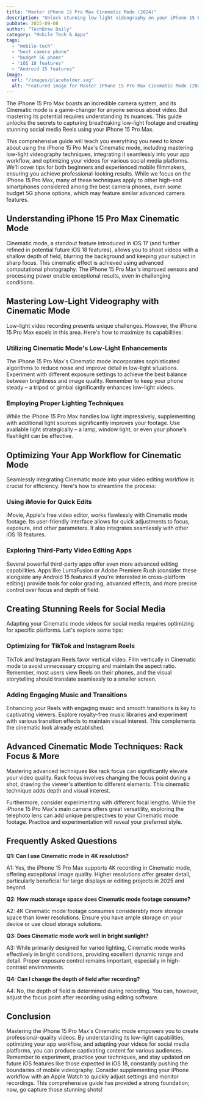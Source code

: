 ```yaml
---
title: "Master iPhone 15 Pro Max Cinematic Mode (2024)"
description: "Unlock stunning low-light videography on your iPhone 15 Pro Max! Learn pro Cinematic Mode techniques & app workflow hacks for creating breathtaking social media Reels.  Master iOS 18 features & elevate your mobile filmmaking. Read now!"
pubDate: 2025-09-08
author: "TechBrew Daily"
category: "Mobile Tech & Apps"
tags:
  - "mobile-tech"
  - "best camera phone"
  - "budget 5G phone"
  - "iOS 18 features"
  - "Android 15 features"
image:
  url: "/images/placeholder.svg"
  alt: "Featured image for Master iPhone 15 Pro Max Cinematic Mode (2024)"
---
```


The iPhone 15 Pro Max boasts an incredible camera system, and its Cinematic mode is a game-changer for anyone serious about video.  But mastering its potential requires understanding its nuances.  This guide unlocks the secrets to capturing breathtaking low-light footage and creating stunning social media Reels using your iPhone 15 Pro Max.

This comprehensive guide will teach you everything you need to know about using the iPhone 15 Pro Max's Cinematic mode, including mastering low-light videography techniques, integrating it seamlessly into your app workflow, and optimizing your videos for various social media platforms. We'll cover tips for both beginners and experienced mobile filmmakers, ensuring you achieve professional-looking results. While we focus on the iPhone 15 Pro Max, many of these techniques apply to other high-end smartphones considered among the best camera phones, even some budget 5G phone options, which may feature similar advanced camera features.

## Understanding iPhone 15 Pro Max Cinematic Mode

Cinematic mode, a standout feature introduced in iOS 17 (and further refined in potential future iOS 18 features), allows you to shoot videos with a shallow depth of field, blurring the background and keeping your subject in sharp focus.  This cinematic effect is achieved using advanced computational photography.  The iPhone 15 Pro Max's improved sensors and processing power enable exceptional results, even in challenging conditions.


## Mastering Low-Light Videography with Cinematic Mode

Low-light video recording presents unique challenges. However, the iPhone 15 Pro Max excels in this area.  Here's how to maximize its capabilities:

### Utilizing Cinematic Mode's Low-Light Enhancements

The iPhone 15 Pro Max's Cinematic mode incorporates sophisticated algorithms to reduce noise and improve detail in low-light situations.  Experiment with different exposure settings to achieve the best balance between brightness and image quality. Remember to keep your phone steady – a tripod or gimbal significantly enhances low-light videos.


###  Employing Proper Lighting Techniques

While the iPhone 15 Pro Max handles low light impressively, supplementing with additional light sources significantly improves your footage. Use available light strategically – a lamp, window light, or even your phone's flashlight can be effective.


## Optimizing Your App Workflow for Cinematic Mode

Seamlessly integrating Cinematic mode into your video editing workflow is crucial for efficiency.  Here's how to streamline the process:

###  Using iMovie for Quick Edits

iMovie, Apple's free video editor, works flawlessly with Cinematic mode footage.  Its user-friendly interface allows for quick adjustments to focus, exposure, and other parameters.  It also integrates seamlessly with other iOS 18 features.


###  Exploring Third-Party Video Editing Apps

Several powerful third-party apps offer even more advanced editing capabilities.  Apps like LumaFusion or Adobe Premiere Rush (consider these alongside any Android 15 features if you're interested in cross-platform editing) provide tools for color grading, advanced effects, and more precise control over focus and depth of field.


## Creating Stunning Reels for Social Media

Adapting your Cinematic mode videos for social media requires optimizing for specific platforms.  Let's explore some tips:

###  Optimizing for TikTok and Instagram Reels

TikTok and Instagram Reels favor vertical video.  Film vertically in Cinematic mode to avoid unnecessary cropping and maintain the aspect ratio.  Remember, most users view Reels on their phones, and the visual storytelling should translate seamlessly to a smaller screen.


###  Adding Engaging Music and Transitions

Enhancing your Reels with engaging music and smooth transitions is key to captivating viewers.   Explore royalty-free music libraries and experiment with various transition effects to maintain visual interest.  This complements the cinematic look already established.


##  Advanced Cinematic Mode Techniques: Rack Focus & More

Mastering advanced techniques like rack focus can significantly elevate your video quality.  Rack focus involves changing the focus point during a shot, drawing the viewer's attention to different elements.  This cinematic technique adds depth and visual interest.

Furthermore, consider experimenting with different focal lengths.  While the iPhone 15 Pro Max's main camera offers great versatility, exploring the telephoto lens can add unique perspectives to your Cinematic mode footage.  Practice and experimentation will reveal your preferred style.


## Frequently Asked Questions

**Q1: Can I use Cinematic mode in 4K resolution?**

A1:  Yes, the iPhone 15 Pro Max supports 4K recording in Cinematic mode, offering exceptional image quality.  Higher resolutions offer greater detail, particularly beneficial for large displays or editing projects in 2025 and beyond.

**Q2: How much storage space does Cinematic mode footage consume?**

A2: 4K Cinematic mode footage consumes considerably more storage space than lower resolutions.  Ensure you have ample storage on your device or use cloud storage solutions.

**Q3:  Does Cinematic mode work well in bright sunlight?**

A3: While primarily designed for varied lighting, Cinematic mode works effectively in bright conditions, providing excellent dynamic range and detail.  Proper exposure control remains important, especially in high-contrast environments.

**Q4:  Can I change the depth of field after recording?**

A4:  No, the depth of field is determined during recording. You can, however, adjust the focus point after recording using editing software.


## Conclusion

Mastering the iPhone 15 Pro Max's Cinematic mode empowers you to create professional-quality videos. By understanding its low-light capabilities, optimizing your app workflow, and adapting your videos for social media platforms, you can produce captivating content for various audiences. Remember to experiment, practice your techniques, and stay updated on future iOS features like those expected in iOS 18, constantly pushing the boundaries of mobile videography.  Consider supplementing your iPhone workflow with an Apple Watch to quickly adjust settings and monitor recordings.  This comprehensive guide has provided a strong foundation; now, go capture those stunning shots!
